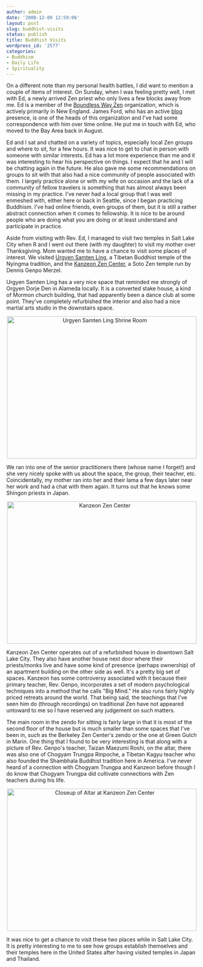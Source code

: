 ```yaml
---
author: admin
date: '2008-12-09 12:59:06'
layout: post
slug: buddhist-visits
status: publish
title: Buddhist Visits
wordpress_id: '2577'
categories:
- Buddhism
- Daily Life
- Spirituality
---
```

On a different note than my personal health battles, I did want to mention a couple of items of interest. On Sunday, when I was feeling pretty well, I met with Ed, a newly arrived Zen priest who only lives a few blocks away from me. Ed is a member of the <a href="http://www.boundlesswayzen.org/">Boundless Way Zen</a> organization, which is actively primarily in New England. James Ford, who has an active <a href="http://monkeymindonline.blogspot.com/">blog</a> presence, is one of the heads of this organization and I've had some correspondence with him over time online. He put me in touch with Ed, who moved to the Bay Area back in August.

Ed and I sat and chatted on a variety of topics, especially local Zen groups and where to sit, for a few hours. It was nice to get to chat in person with someone with similar interests. Ed has a lot more experience than me and it was interesting to hear his perspective on things. I expect that he and I will be chatting again in the future. He also gave me some recommendations on groups to sit with that also had a nice community of people associated with them. I largely practice alone or with my wife on occasion and the lack of a community of fellow travelers is something that has almost always been missing in my practice. I've never had a local group that I was well enmeshed with, either here or back in Seattle, since I began practicing Buddhism. I've had online friends, even groups of them, but it is still a rather abstract connection when it comes to fellowship. It is nice to be around people who are doing what you are doing or at least understand and participate in practice. 

Aside from visiting with Rev. Ed, I managed to visit two temples in Salt Lake City when R and I went out there (with my daughter) to visit my mother over Thanksgiving. Mom wanted me to have a chance to visit some places of interest. We visited <a href="http://urgyensamtenling.org/">Urgyen Samten Ling</a>, a Tibetan Buddhist temple of the Nyingma tradition, and the <a href="http://www.bigmind.org/Campus~.html">Kanzeon Zen Center</a>, a Soto Zen temple run by Dennis Genpo Merzel.

Urgyen Samten Ling has a very nice space that reminded me strongly of Orgyen Dorje Den in Alameda locally. It is a converted stake house, a kind of Mormon church building, that had apparently been a dance club at some point. They've completely refurbished the interior and also had a nice martial arts studio in the downstairs space.
<p align="center"><a href="http://www.flickr.com/photos/albill/3071241603/" title="Urgyen Samten Ling Shrine Room"><img src="http://farm4.static.flickr.com/3175/3071241603_56fc71e6d2.jpg" width="500" height="375" alt="Urgyen Samten Ling Shrine Room" /></a></p>
We ran into one of the senior practitioners there (whose name I forget!) and she very nicely spoke with us about the space, the group, their teacher, etc. Coincidentally, my mother ran into her and their lama a few days later near her work and had a chat with them again. It turns out that he knows some Shingon priests in Japan.
<p align="center"><a href="http://www.flickr.com/photos/albill/3071256255/" title="Kanzeon Zen Center by albill, on Flickr"><img src="http://farm4.static.flickr.com/3231/3071256255_3f1c35f1c0.jpg" width="500" height="375" alt="Kanzeon Zen Center" /></a></p>
Kanzeon Zen Center operates out of a refurbished house in downtown Salt Lake City. They also have another house next door where their priests/monks live and have some kind of presence (perhaps ownership) of an apartment building on the other side as well. It's a pretty big set of spaces. Kanzeon has some controversy associated with it because their primary teacher, Rev. Genpo, incorporates a set of modern psychological techniques into a method that he calls "Big Mind." He also runs fairly highly priced retreats around the world. That being said, the teachings that I've seen him do (through recordings) on traditional Zen have not appeared untoward to me so I have reserved any judgement on such matters.

The main room in the zendo for sitting is fairly large in that it is most of the second floor of the house but is much smaller than some spaces that I've been in, such as the Berkeley Zen Center's zendo or the one at Green Gulch in Marin. One thing that I found to be very interesting is that along with a picture of Rev. Genpo's teacher, Taizan Maezumi Roshi, on the altar, there was also one of Chogyam Trungpa Rinpoche, a Tibetan Kagyu teacher who also founded the Shambhala Buddhist tradition here in America. I've never heard of a connection with Chogyam Trungpa and Kanzeon before though I do know that Chogyam Trungpa did cultivate connections with Zen teachers during his life.
<p align="center"><a href="http://www.flickr.com/photos/albill/3072103264/" title="Closeup of Altar at Kanzeon Zen Center by albill, on Flickr"><img src="http://farm4.static.flickr.com/3200/3072103264_23b941bd2d.jpg" width="500" height="375" alt="Closeup of Altar at Kanzeon Zen Center" /></a></p>
It was nice to get a chance to visit these two places while in Salt Lake City. It is pretty interesting to me to see how groups establish themselves and their temples here in the United States after having visited temples in Japan and Thailand.
